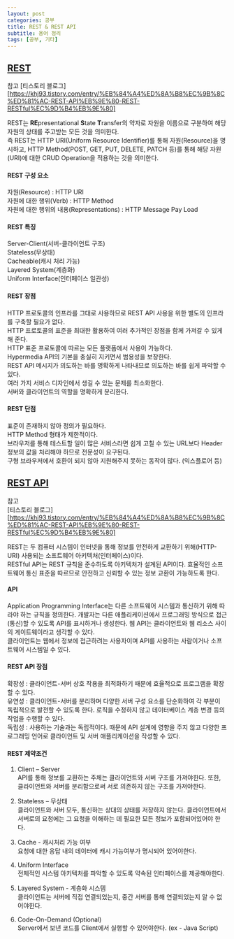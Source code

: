 ```yaml
---
layout: post
categories: 공부
title: REST & REST API
subtitle: 용어 정리
tags: [공부, 기타]
---
```


## <U> REST </U>

참고
[티스토리 블로그][https://khj93.tistory.com/entry/%EB%84%A4%ED%8A%B8%EC%9B%8C%ED%81%AC-REST-API%EB%9E%80-REST-RESTful%EC%9D%B4%EB%9E%80]

REST는 **RE**presentational **S**tate **T**ransfer의 약자로 자원을 이름으로 구분하여 해당 자원의 상태를 주고받는 모든 것을 의미한다.  
즉 REST는 HTTP URI(Uniform Resource Identifier)를 통해 자원(Resource)을 명시하고, HTTP Method(POST, GET, PUT, DELETE, PATCH 등)를 통해 해당 자원(URI)에 대한 CRUD Operation을 적용하는 것을 의미한다.

#### REST 구성 요소

자원(Resource) : HTTP URI  
자원에 대한 행위(Verb) : HTTP Method  
자원에 대한 행위의 내용(Representations) : HTTP Message Pay Load

#### REST 특징

Server-Client(서버-클라이언트 구조)  
Stateless(무상태)  
Cacheable(캐시 처리 가능)  
Layered System(계층화)  
Uniform Interface(인터페이스 일관성)

#### REST 장점

HTTP 프로토콜의 인프라를 그대로 사용하므로 REST API 사용을 위한 별도의 인프라를 구축할 필요가 없다.  
HTTP 프로토콜의 표준을 최대한 활용하여 여러 추가적인 장점을 함께 가져갈 수 있게 해 준다.  
HTTP 표준 프로토콜에 따르는 모든 플랫폼에서 사용이 가능하다.  
Hypermedia API의 기본을 충실히 지키면서 범용성을 보장한다.  
REST API 메시지가 의도하는 바를 명확하게 나타내므로 의도하는 바를 쉽게 파악할 수 있다.  
여러 가지 서비스 디자인에서 생길 수 있는 문제를 최소화한다.  
서버와 클라이언트의 역할을 명확하게 분리한다.

#### REST 단점

표준이 존재하지 않아 정의가 필요하다.  
HTTP Method 형태가 제한적이다.  
브라우저를 통해 테스트할 일이 많은 서비스라면 쉽게 고칠 수 있는 URL보다 Header 정보의 값을 처리해야 하므로 전문성이 요구된다.  
구형 브라우저에서 호환이 되지 않아 지원해주지 못하는 동작이 많다. (익스플로어 등)

## <U> REST API </U>

참고  
[티스토리 블로그][https://khj93.tistory.com/entry/%EB%84%A4%ED%8A%B8%EC%9B%8C%ED%81%AC-REST-API%EB%9E%80-REST-RESTful%EC%9D%B4%EB%9E%80]  

REST는 두 컴퓨터 시스템이 인터넷을 통해 정보를 안전하게 교환하기 위해(HTTP-URI) 사용되는 소프트웨어 아키텍처(인터페이스)이다.  
RESTful API는 REST 규칙을 준수하도록 아키텍처가 설계된 API이다. 효율적인 소프트웨어 통신 표준을 따르므로 안전하고 신뢰할 수 있는 정보 교환이 가능하도록 한다.

#### API

Application Programming Interface는 다른 소프트웨어 시스템과 통신하기 위해 따라야 하는 규칙을 정의한다. 개발자는 다른 애플리케이션에서 프로그래밍 방식으로 접근(통신)할 수 있도록 API를 표시하거나 생성한다. 웹 API는 클라이언트와 웹 리소스 사이의 게이트웨이라고 생각할 수 있다.  
클라이언트는 웹에서 정보에 접근하려는 사용자이며 API를 사용하는 사람이거나 소프트웨어 시스템일 수 있다.

#### REST API 장점

확장성 : 클라이언트-서버 상호 작용을 최적화하기 때문에 효율적으로 프로그램을 확장할 수 있다.  
유연성 : 클라이언트-서버를 분리하며 다양한 서버 구성 요소를 단순화하여 각 부분이 독립적으로 발전할 수 있도록 한다. 로직을 수정하지 않고 데이터베이스 계층 변경 등의 작업을 수행할 수 있다.  
독립성 : 사용하는 기술과는 독립적이다. 때문에 API 설계에 영향을 주지 않고 다양한 프로그래밍 언어로 클라이언트 및 서버 애플리케이션을 작성할 수 있다.

#### REST 제약조건

1. Client – Server  
API를 통해 정보를 교환하는 주체는 클라이언트와 서버 구조를 가져야한다. 또한, 클라이언트와 서버를 분리함으로써 서로 의존하지 않는 구조를 가져야한다.

2. Stateless – 무상태  
클라이언트와 서버 모두, 통신하는 상대의 상태를 저장하지 않는다. 클라이언트에서 서버로의 요청에는 그 요청을 이해하는 데 필요한 모든 정보가 포함되어있어야 한다.

3. Cache - 캐시처리 가능 여부  
요청에 대한 응답 내의 데이터에 캐시 가능여부가 명시되어 있어야한다.

4. Uniform Interface  
전체적인 시스템 아키텍처를 파악할 수 있도록 약속된 인터페이스를 제공해야한다.

5. Layered System - 계층화 시스템  
클라이언트는 서버에 직접 연결되었는지, 중간 서버를 통해 연결되었는지 알 수 없어야한다.

6.  Code-On-Demand (Optional)  
Server에서 보낸 코드를 Client에서 실행할 수 있어야한다. (ex - Java Script)